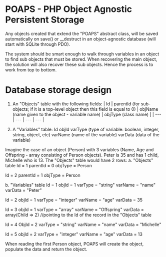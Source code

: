 # POAPS - PHP Object Agnostic Persistent Storage

Any objects created that extend the "POAPS" abstract class, will be saved automatically on save() or __destruct in an object-agnostic database (will start with SQLite through PDO).

The system should be smart enough to walk through variables in an object to find sub objects that must be stored. When recovering the main object, the solution will also recover these sub objects. Hence the process is to work from top to bottom.

# Database storage design

1. An "Objects" table with the following fields:
| Id | parentId (for sub-objects; if it is a top-level object then this field is equal to 0) | objName (name given to the object - variable name) | objType (class name) |
| --- | --- | --- | --- |

3. A "Variables" table:
Id
objId
varType (type of variable: boolean, integer, string, object, etc)
varName (name of the variable)
varData (data of the variable)

Imagine the case of an object (Person) with 3 variables (Name, Age and Offspring - array consisting of Person objects). Peter is 35 and has 1 child, Michelle who is 13. The "Objects" table would have 2 rows:
a. "Objects" table
Id = 1
parentId = 0
objType = Person  

Id = 2
parentId = 1
objType = Person

b. "Variables" table
Id = 1
objId = 1
varType = "string"
varName = "name"
varData = "Peter"

Id = 2
objId = 1
varType = "integer"
varName = "age"
varData = 35

Id = 3
objId = 1
varType = "array"
varName = "Offspring"
varData = array(Child => 2) //pointing to the Id of the record in the "Objects" table

Id = 4
ObjId = 2
varType = "string"
varName = "name"
varData = "Michelle"

Id = 5
objId = 2
varType = "integer"
varName = "age"
varData = 13

When reading the first Person object, POAPS will create the object, populate the data and return the object.

